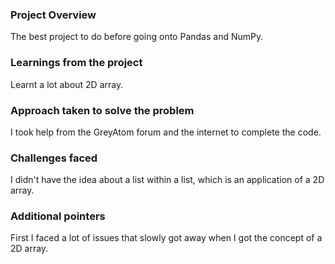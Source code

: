 ### Project Overview

 The best project to do before going onto Pandas and NumPy.


### Learnings from the project

 Learnt a lot about 2D array.


### Approach taken to solve the problem

 I took help from the GreyAtom forum and the internet to complete the code. 


### Challenges faced

 I didn't have the idea about a list within a list, which is an application of a 2D array.


### Additional pointers

 First I faced a lot of issues that slowly got away when I got the concept of a 2D array.


